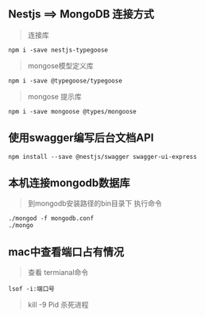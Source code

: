 ## Nestjs ==> MongoDB 连接方式
> 连接库
```
npm i -save nestjs-typegoose
```
> mongose模型定义库
```
npm i -save @typegoose/typegoose
```
> mongose 提示库
```
npm i -save mongoose @types/mongoose 
```
## 使用swagger编写后台文档API
```
npm install --save @nestjs/swagger swagger-ui-express
```
## 本机连接mongodb数据库 
> 到mongodb安装路径的bin目录下 执行命令
```
./mongod -f mongodb.conf
./mongo
```
## mac中查看端口占有情况
> 查看 termianal命令
```
lsof -i:端口号
```
> kill -9 Pid 杀死进程
